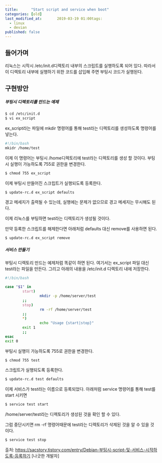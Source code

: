 ```yaml
---
title:      "Start script and service when boot"
categories: [old]
last_modified_at:       2019-03-19 01:00tags:
  - linux
  - devian
published: false
---
```


## 들어가며

리눅스는 시작시 /etc/init.d디렉토리 내부의 스크립트를 실행하도록 되어 있다. 따라서 이 디렉토리 내부에 실행하기 위한 코드를 삽입해 주면 부팅시 코드가 실행된다.

## 구현방안

##### 부팅시 디렉토리를 만드는 예제

```sh
$ cd /etc/init.d
$ vi ex_script 
```
ex_script라는 파일에 mkdir 명령어를 통해 test라는 디렉토리를 생성하도록 명령어를 넣는다.

```sh
#!/bin/bash
mkidr /home/test 
```

이제 이 명령어는 부팅시 /home디렉토리에 test라는 디렉토리를 생성 할 것이다. 부팅시 실행이 가능하도록 755로 권한을 변경한다.

```sh
$ chmod 755 ex_script 
```

이제 부팅시 만들어진 스크립트가 실행되도록 등록한다.

```sh
$ update-rc.d ex_script defaults 
```

경고 메세지가 출력될 수 있는데, 실행에는 문제가 없으므로 경고 메세지는 무시해도 된다.

이제 리눅스를 부팅하면 test라는 디렉토리가 생성될 것이다.

만약 등록한 스크립트를 해제한다면 아래처럼 defaults 대신 remove를 사용하면 된다.

```sh
$ update-rc.d ex_script remove 
```

##### 서비스 만들기

부팅시 디렉토리 만드는 예제처럼 똑같이 하면 된다. 여기서는 ex_script 파일 대신 test라는 파일을 만든다. 그리고 아래의 내용을 /etc/init.d 디렉토리 내에 저장한다.

```sh
#!/bin/bash

case "$1" in
        start)
                mkdir -p /home/server/test
        ;;
        stop)
                rm -rf /home/server/test
        ;;
        *)
                echo "Usage {start|stop}"
        exit 1
        ;;
esac
exit 0
```

부팅시 실행이 가능하도록 755로 권한을 변경한다.

```sh
$ chmod 755 test
```

스크립트가 실행되도록 등록한다.

```sh
$ update-rc.d test defaults
```

이제 서비스가 test라는 이름으로 등록되었다. 아래처럼 service 명령어를 통해 test를 start 시키면

```sh
$ service test start 
```

/home/server/test라는 디렉토리가 생성된 것을 확인 할 수 있다.

그럼 중단시키면 rm -rf 명령어때문에 test라는 디렉토리가 삭제된 것을 알 수 있을 것이다.

```sh
$ service test stop
```


출처: https://sacstory.tistory.com/entry/Debian-부팅시-script-및-서비스-시작하도록-등록하기 [나긋한 개발자]